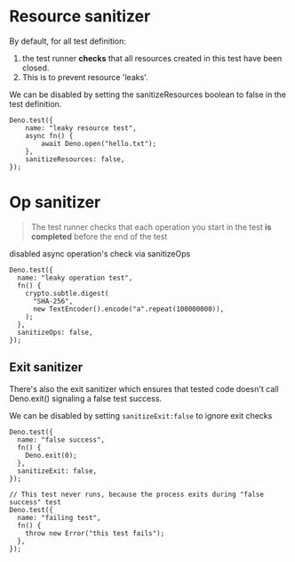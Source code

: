 # Resource sanitizer
By default, for all test definition:
1. the test runner **checks** that all resources created in this test have been closed.
2. This is to prevent resource 'leaks'. 

We can be disabled by setting the sanitizeResources boolean to false in the test definition.

    Deno.test({
        name: "leaky resource test",
        async fn() {
            await Deno.open("hello.txt");
        },
        sanitizeResources: false,
    });

# Op sanitizer
> The test runner checks that each operation you start in the test **is completed** before the end of the test

disabled async operation's check via sanitizeOps

    Deno.test({
      name: "leaky operation test",
      fn() {
        crypto.subtle.digest(
          "SHA-256",
          new TextEncoder().encode("a".repeat(100000000)),
        );
      },
      sanitizeOps: false,
    });

## Exit sanitizer
There's also the exit sanitizer which ensures that tested code doesn't call Deno.exit() signaling a false test success.

We can be disabled by setting `sanitizeExit:false` to ignore exit checks

    Deno.test({
      name: "false success",
      fn() {
        Deno.exit(0);
      },
      sanitizeExit: false,
    });
    
    // This test never runs, because the process exits during "false success" test
    Deno.test({
      name: "failing test",
      fn() {
        throw new Error("this test fails");
      },
    });
